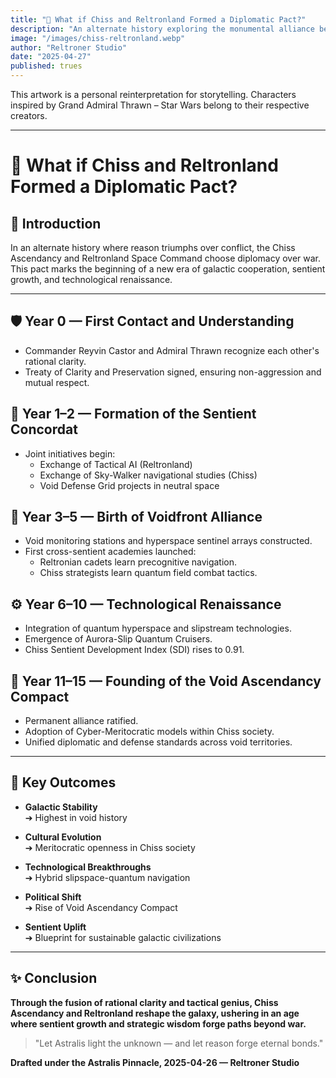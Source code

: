 ```yaml
---
title: "🤝 What if Chiss and Reltronland Formed a Diplomatic Pact?"
description: "An alternate history exploring the monumental alliance between Chiss Ascendancy and Reltronland, forging a new era of sentient growth, technological renaissance, and galactic stability through reason and clarity."
image: "/images/chiss-reltronland.webp"
author: "Reltroner Studio"
date: "2025-04-27"
published: trues
---
```

This artwork is a personal reinterpretation for storytelling. Characters inspired by Grand Admiral Thrawn – Star Wars belong to their respective creators.

---

# 🤝 What if Chiss and Reltronland Formed a Diplomatic Pact?

## 📜 Introduction

In an alternate history where reason triumphs over conflict, the Chiss Ascendancy and Reltronland Space Command choose diplomacy over war. This pact marks the beginning of a new era of galactic cooperation, sentient growth, and technological renaissance.

---

## 🛡️ Year 0 — First Contact and Understanding
- Commander Reyvin Castor and Admiral Thrawn recognize each other's rational clarity.
- Treaty of Clarity and Preservation signed, ensuring non-aggression and mutual respect.

## 🚀 Year 1–2 — Formation of the Sentient Concordat
- Joint initiatives begin:
  - Exchange of Tactical AI (Reltronland)
  - Exchange of Sky-Walker navigational studies (Chiss)
  - Void Defense Grid projects in neutral space

## 🌌 Year 3–5 — Birth of Voidfront Alliance
- Void monitoring stations and hyperspace sentinel arrays constructed.
- First cross-sentient academies launched:
  - Reltronian cadets learn precognitive navigation.
  - Chiss strategists learn quantum field combat tactics.

## ⚙️ Year 6–10 — Technological Renaissance
- Integration of quantum hyperspace and slipstream technologies.
- Emergence of Aurora-Slip Quantum Cruisers.
- Chiss Sentient Development Index (SDI) rises to 0.91.

## 🌠 Year 11–15 — Founding of the Void Ascendancy Compact
- Permanent alliance ratified.
- Adoption of Cyber-Meritocratic models within Chiss society.
- Unified diplomatic and defense standards across void territories.

---

## 🧠 Key Outcomes

- **Galactic Stability**  
  ➔ Highest in void history

- **Cultural Evolution**  
  ➔ Meritocratic openness in Chiss society

- **Technological Breakthroughs**  
  ➔ Hybrid slipspace-quantum navigation

- **Political Shift**  
  ➔ Rise of Void Ascendancy Compact

- **Sentient Uplift**  
  ➔ Blueprint for sustainable galactic civilizations

---

## ✨ Conclusion

**Through the fusion of rational clarity and tactical genius, Chiss Ascendancy and Reltronland reshape the galaxy, ushering in an age where sentient growth and strategic wisdom forge paths beyond war.**

> "Let Astralis light the unknown — and let reason forge eternal bonds."

**Drafted under the Astralis Pinnacle, 2025-04-26 — Reltroner Studio**

